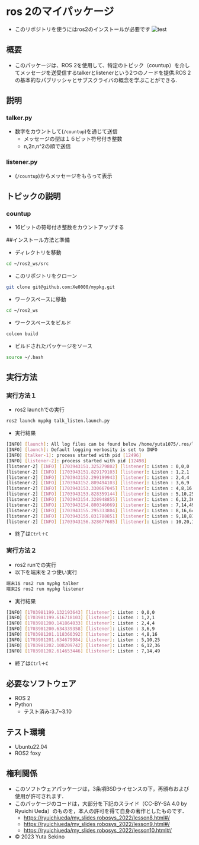 # ros 2のマイパッケージ
* このリポジトリを使うにはros2のインストールが必要です
![test](https://github.com/Xe0000/mypkg/actions/workflows/test.yml/badge.svg)
## 概要
* このパッケージは、ROS 2を使用して、特定のトピック（countup）を介してメッセージを送受信するtalkerとlistenerという2つのノードを提供.ROS 2の基本的なパブリッシャとサブスクライバの概念を学ぶことができる.

## 説明
### talker.py
* 数字をカウントして(`/countup`)を通じて送信
    * メッセージの型は１６ビット符号付き整数
    * n,2n,n^2の順で送信
### listener.py
* (`/countup`)からメッセージをもらって表示
## トピックの説明
### countup
* 16ビットの符号付き整数をカウントアップする

##インストール方法と準備
* ディレクトリを移動
```bash
cd ~/ros2_ws/src
```
* このリポジトリをクローン
```bash
git clone git@github.com:Xe0000/mypkg.git
```
* ワークスペースに移動
```bash
cd ~/ros2_ws
```
* ワークスペースをビルド
```bash
colcon build
```
* ビルドされたパッケージをソース
```bash
source ~/.bash
```

## 実行方法
### 実行方法１
* ros2 launchでの実行
```bash
ros2 launch mypkg talk_listen.launch.py
```
* 実行結果
```bash
[INFO] [launch]: All log files can be found below /home/yuta1075/.ros/log/2023-12-30-22-32-30-396122-LAPTOP-RCB6ATE5-12494
[INFO] [launch]: Default logging verbosity is set to INFO
[INFO] [talker-1]: process started with pid [12496]
[INFO] [listener-2]: process started with pid [12498]
[listener-2] [INFO] [1703943151.325279802] [listener]: Listen : 0,0,0
[listener-2] [INFO] [1703943151.829179103] [listener]: Listen : 1,2,1
[listener-2] [INFO] [1703943152.299199943] [listener]: Listen : 2,4,4
[listener-2] [INFO] [1703943152.809494103] [listener]: Listen : 3,6,9
[listener-2] [INFO] [1703943153.330667045] [listener]: Listen : 4,8,16
[listener-2] [INFO] [1703943153.828359144] [listener]: Listen : 5,10,25
[listener-2] [INFO] [1703943154.328948855] [listener]: Listen : 6,12,36
[listener-2] [INFO] [1703943154.800346069] [listener]: Listen : 7,14,49
[listener-2] [INFO] [1703943155.295333804] [listener]: Listen : 8,16,64
[listener-2] [INFO] [1703943155.831788851] [listener]: Listen : 9,18,81
[listener-2] [INFO] [1703943156.328677685] [listener]: Listen : 10,20,100
```
* 終了は`Ctrl＋C`

### 実行方法２
* ros2 runでの実行
* 以下を端末を２つ使い実行
```bash
端末1$ ros2 run mypkg talker
端末2$ ros2 run mypkg listener
```
* 実行結果
```bash
[INFO] [1703981199.132193643] [listener]: Listen : 0,0,0
[INFO] [1703981199.616718103] [listener]: Listen : 1,2,1
[INFO] [1703981200.141864033] [listener]: Listen : 2,4,4
[INFO] [1703981200.634339358] [listener]: Listen : 3,6,9
[INFO] [1703981201.118360392] [listener]: Listen : 4,8,16
[INFO] [1703981201.634679984] [listener]: Listen : 5,10,25
[INFO] [1703981202.108209742] [listener]: Listen : 6,12,36
[INFO] [1703981202.614653446] [listener]: Listen : 7,14,49
```
* 終了は`Ctrl＋C`

## 必要なソフトウェア
* ROS 2
* Python
    * テスト済み:3.7~3.10
## テスト環境
* Ubuntu22.04
* ROS2 foxy

## 権利関係
* このソフトウェアパッケージは，3条項BSDライセンスの下，再頒布および使用が許可されます．
* このパッケージのコードは，大部分を下記のスライド（CC-BY-SA 4.0 by Ryuichi Ueda）のものを，本人の許可を得て自身の著作としたものです．
    * [https://ryuichiueda/my_slides robosys_2022/lesson8.html#/](https://ryuichiueda.github.io/my_slides/robosys_2022/lesson8.html#/)
    * [https://ryuichiueda/my_slides robosys_2022/lesson9.html#/](https://ryuichiueda.github.io/my_slides/robosys_2022/lesson9.html#/)
    * [https://ryuichiueda/my_slides robosys_2022/lesson10.html#/](https://ryuichiueda.github.io/my_slides/robosys_2022/lesson10.html#/)
* © 2023 Yuta Sekino
